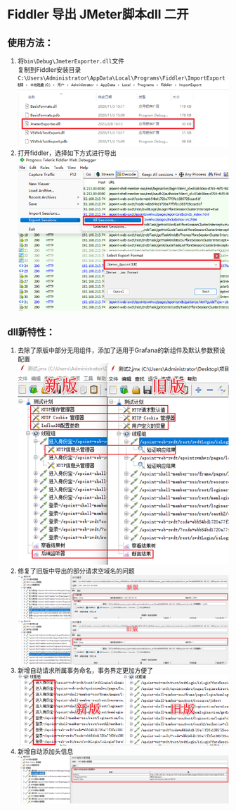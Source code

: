 # Fiddler 导出 JMeter脚本dll 二开
## 使用方法：
1. 将`bin\Debug\JmeterExporter.dll`文件</br>复制到Fiddler安装目录`C:\Users\Administrator\AppData\Local\Programs\Fiddler\ImportExport`</br>
![1](https://github.com/Winston1997/FiddlerExportJMeter_Ext/blob/master/IMG/1.png)</br>
2. 打开fiddler，选择如下方式进行导出</br>
![2](https://github.com/Winston1997/FiddlerExportJMeter_Ext/blob/master/IMG/2.png)</br>

## dll新特性：
1. 去除了原版中部分无用组件，添加了适用于Grafana的新组件及默认参数预设配置</br>
![3](https://github.com/Winston1997/FiddlerExportJMeter_Ext/blob/master/IMG/3.png)</br>
2. 修复了旧版中导出的部分请求空域名的问题</br>
![4](https://github.com/Winston1997/FiddlerExportJMeter_Ext/blob/master/IMG/4.png)</br>
3. 新增自动请求所属事务命名，事务界定更加方便了</br>
![5](https://github.com/Winston1997/FiddlerExportJMeter_Ext/blob/master/IMG/5.png)</br>
4. 新增自动添加头信息
![6](https://github.com/Winston1997/FiddlerExportJMeter_Ext/blob/master/IMG/6.png)</br>
